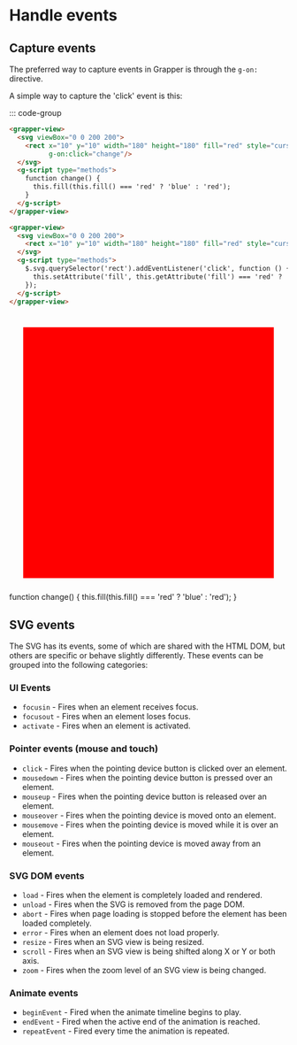 # Handle events

## Capture events

The preferred way to capture events in Grapper is through the `g-on:` directive.

A simple way to capture the 'click' event is this:

::: code-group
```html [g-on]
<grapper-view>
  <svg viewBox="0 0 200 200">
    <rect x="10" y="10" width="180" height="180" fill="red" style="cursor:pointer;"
          g-on:click="change"/>
  </svg>
  <g-script type="methods">
    function change() {
      this.fill(this.fill() === 'red' ? 'blue' : 'red');
    }
  </g-script>
</grapper-view>
```
```html [addEventListener()]
<grapper-view>
  <svg viewBox="0 0 200 200">
    <rect x="10" y="10" width="180" height="180" fill="red" style="cursor:pointer;"/>
  </svg>
  <g-script type="methods">
    $.svg.querySelector('rect').addEventListener('click', function () {
      this.setAttribute('fill', this.getAttribute('fill') === 'red' ? 'blue' : 'red');
    });
  </g-script>
</grapper-view>
```

<grapper-view>
  <svg viewBox="0 0 200 200">
    <rect x="10" y="10" width="180" height="180" fill="red" style="cursor:pointer;"
          g-on:click="change"/>
  </svg>
  <g-script type="methods">
    function change() {
      this.fill(this.fill() === 'red' ? 'blue' : 'red');
    }
  </g-script>
</grapper-view>


## SVG  events

The SVG has its events, some of which are shared with the HTML DOM, but others are specific or 
behave slightly differently. These events can be grouped into the following categories:

### UI Events

- `focusin`  - Fires when an element receives focus.
- `focusout` - Fires when an element loses focus.
- `activate` - Fires when an element is activated.

### Pointer events (mouse and touch)

- `click`     - Fires when the pointing device button is clicked over an element.
- `mousedown` - Fires when the pointing device button is pressed over an element.
- `mouseup`   - Fires when the pointing device button is released over an element.
- `mouseover` - Fires when the pointing device is moved onto an element.
- `mousemove` - Fires when the pointing device is moved while it is over an element.
- `mouseout`  - Fires when the pointing device is moved away from an element.

### SVG DOM events

- `load`   - Fires when the element is completely loaded and rendered. 
- `unload` - Fires when the SVG is removed from the page DOM.
- `abort`  - Fires when page loading is stopped before the element has been loaded completely.
- `error`  - Fires when an element does not load properly.
- `resize` - Fires when an SVG view is being resized.
- `scroll` - Fires when an SVG view is being shifted along X or Y or both axis. 
- `zoom`   - Fires when the zoom level of an SVG view is being changed.
 
### Animate events
 
- `beginEvent`  - Fired when the animate timeline begins to play.
- `endEvent`    - Fired when the active end of the animation is reached.
- `repeatEvent` - Fired every time the animation is repeated.
